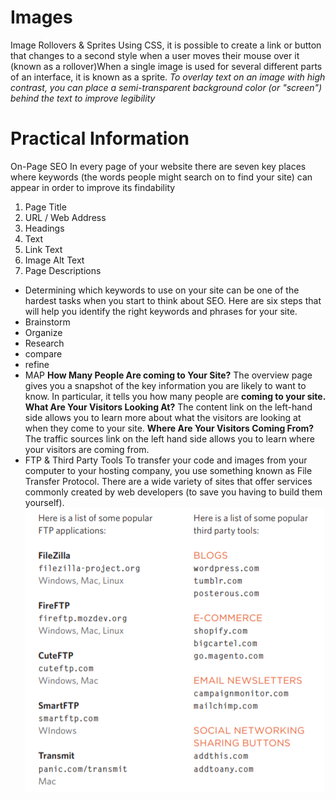 # Images
Image Rollovers & Sprites
Using CSS, it is possible to create a link or button that changes to a second style when a user moves their mouse over it (known as a rollover)When a single image is used for several different parts of an interface, it is known as a sprite.
*To overlay text on an image with high contrast, you can place a semi-transparent background color (or "screen") behind the text to improve legibility*

# Practical Information
On-Page SEO
In every page of your website there are seven key places where keywords
(the words people might search on to find your site) can appear in order
to improve its findability
1. Page Title
2. URL / Web Address
3. Headings
4. Text
5. Link Text
6. Image Alt Text
7. Page Descriptions
* Determining which keywords to use on your site can be one of the
hardest tasks when you start to think about SEO. Here are six steps that
will help you identify the right keywords and phrases for your site.
* Brainstorm
* Organize
* Research
* compare
* refine 
* MAP
**How Many People Are coming to Your Site?**
The overview page gives you a snapshot of the key information you are
likely to want to know. In particular, it tells you how many people are
**coming to your site. What Are Your Visitors Looking At?**
The content link on the left-hand side allows you to learn more about what the visitors are looking at when they come to your site.
**Where Are Your Visitors Coming From?**
The traffic sources link on the left hand side allows you to learn where your visitors are coming from.
* FTP & Third Party Tools
To transfer your code and images from your computer to your hosting company, you use something known as File Transfer Protocol.
There are a wide variety of sites that offer services commonly created by web developers (to save you having to build them yourself).
![ftp](img/ftp.PNG)